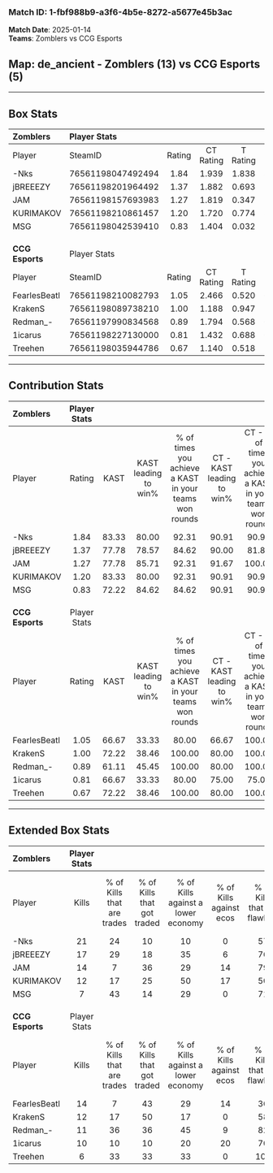 ### Match ID: 1-fbf988b9-a3f6-4b5e-8272-a5677e45b3ac  
**Match Date**: 2025-01-14  
**Teams**: Zomblers vs CCG Esports  

## **Map**: de_ancient - Zomblers (13) vs CCG Esports (5)  
---  

## Box Stats  

| **Zomblers**    | Player Stats      |        |           |          |       |       |       |         |        |      |     |
| :- | :- | :-: | :-: | :-: | :-: | :-: | :-: | :-: | :-: | :-: | :-: |
| Player          | SteamID           | Rating | CT Rating | T Rating | KAST  |  ADR  | Kills | Assists | Deaths | K/D  | HS% |
| -Nks            | 76561198047492494 |  1.84  |   1.939   |  1.838   | 83.33 | 120.9 |  21   |    3    |   8    | 2.63 | 52  |
| jBREEEZY        | 76561198201964492 |  1.37  |   1.882   |  0.693   | 77.78 | 72.1  |  17   |    3    |   11   | 1.55 | 41  |
| JAM             | 76561198157693983 |  1.27  |   1.819   |  0.347   | 77.78 | 90.5  |  14   |    6    |   12   | 1.17 | 21  |
| KURIMAKOV       | 76561198210861457 |  1.20  |   1.720   |  0.774   | 83.33 | 83.5  |  12   |    7    |   12   | 1.00 | 66  |
| MSG             | 76561198042539410 |  0.83  |   1.404   |  0.032   | 72.22 | 55.3  |   7   |    4    |   10   | 0.70 | 42  |
|                 |                   |        |           |          |       |       |       |         |        |      |     |
|                 |                   |        |           |          |       |       |       |         |        |      |     |
|                 |                   |        |           |          |       |       |       |         |        |      |     |
| **CCG Esports** | Player Stats      |        |           |          |       |       |       |         |        |      |     |
| Player          | SteamID           | Rating | CT Rating | T Rating | KAST  |  ADR  | Kills | Assists | Deaths | K/D  | HS% |
| FearlesBeatl    | 76561198210082793 |  1.05  |   2.466   |  0.520   | 66.67 | 82.2  |  14   |    2    |   15   | 0.93 | 50  |
| KrakenS         | 76561198089738210 |  1.00  |   1.188   |  0.947   | 72.22 | 73.3  |  12   |    2    |   14   | 0.86 | 41  |
| Redman_-        | 76561197990834568 |  0.89  |   1.794   |  0.568   | 61.11 | 76.4  |  11   |    4    |   14   | 0.79 | 45  |
| 1icarus         | 76561198227130000 |  0.81  |   1.432   |  0.688   | 66.67 | 66.3  |  10   |    3    |   15   | 0.67 | 70  |
| Treehen         | 76561198035944786 |  0.67  |   1.140   |  0.518   | 72.22 | 47.6  |   6   |    4    |   13   | 0.46 | 16  |
---  

## Contribution Stats  

| **Zomblers**    | Player Stats |       |                      |                                                        |                           |                                                             |                          |                                                            |
| :- | :-: | :-: | :-: | :-: | :-: | :-: | :-: | :-: |
| Player          |    Rating    | KAST  | KAST leading to win% | % of times you achieve a KAST in your teams won rounds | CT - KAST leading to win% | CT - % of times you achieve a KAST in your teams won rounds | T - KAST leading to win% | T - % of times you achieve a KAST in your teams won rounds |
| -Nks            |     1.84     | 83.33 |        80.00         |                         92.31                          |           90.91           |                            90.91                            |          50.00           |                           100.00                           |
| jBREEEZY        |     1.37     | 77.78 |        78.57         |                         84.62                          |           90.00           |                            81.82                            |          50.00           |                           100.00                           |
| JAM             |     1.27     | 77.78 |        85.71         |                         92.31                          |           91.67           |                           100.00                            |          50.00           |                           50.00                            |
| KURIMAKOV       |     1.20     | 83.33 |        80.00         |                         92.31                          |           90.91           |                            90.91                            |          50.00           |                           100.00                           |
| MSG             |     0.83     | 72.22 |        84.62         |                         84.62                          |           90.91           |                            90.91                            |          50.00           |                           50.00                            |
|                 |              |       |                      |                                                        |                           |                                                             |                          |                                                            |
|                 |              |       |                      |                                                        |                           |                                                             |                          |                                                            |
|                 |              |       |                      |                                                        |                           |                                                             |                          |                                                            |
| **CCG Esports** | Player Stats |       |                      |                                                        |                           |                                                             |                          |                                                            |
| Player          |    Rating    | KAST  | KAST leading to win% | % of times you achieve a KAST in your teams won rounds | CT - KAST leading to win% | CT - % of times you achieve a KAST in your teams won rounds | T - KAST leading to win% | T - % of times you achieve a KAST in your teams won rounds |
| FearlesBeatl    |     1.05     | 66.67 |        33.33         |                         80.00                          |           66.67           |                           100.00                            |           0.00           |                            0.00                            |
| KrakenS         |     1.00     | 72.22 |        38.46         |                         100.00                         |           80.00           |                           100.00                            |          12.50           |                           100.00                           |
| Redman_-        |     0.89     | 61.11 |        45.45         |                         100.00                         |           80.00           |                           100.00                            |          16.67           |                           100.00                           |
| 1icarus         |     0.81     | 66.67 |        33.33         |                         80.00                          |           75.00           |                            75.00                            |          12.50           |                           100.00                           |
| Treehen         |     0.67     | 72.22 |        38.46         |                         100.00                         |           80.00           |                           100.00                            |          12.50           |                           100.00                           |
---  

## Extended Box Stats  

| **Zomblers**    | Player Stats |                            |                            |                                    |                         |                              |                                 |        |                             |                                     |                          |                               |                            |
| :- | :-: | :-: | :-: | :-: | :-: | :-: | :-: | :-: | :-: | :-: | :-: | :-: | :-: |
| Player          |    Kills     | % of Kills that are trades | % of Kills that got traded | % of Kills against a lower economy | % of Kills against ecos | % of Kills that are flawless | % of Kills that are close duels | Deaths | % of Deaths that get traded | % of Deaths against a lower economy | % of Deaths against ecos | % of Deaths that are flawless | % of Deaths that are close |
| -Nks            |      21      |             24             |             10             |                 10                 |            0            |              57              |               10                |   8    |             25              |                 25                  |            0             |              63               |             0              |
| jBREEEZY        |      17      |             29             |             18             |                 35                 |            6            |              76              |                0                |   11   |             36              |                  0                  |            0             |              64               |             9              |
| JAM             |      14      |             7              |             36             |                 29                 |           14            |              79              |                0                |   12   |             17              |                 17                  |            0             |              75               |             0              |
| KURIMAKOV       |      12      |             17             |             25             |                 50                 |           17            |              50              |               17                |   12   |             58              |                  8                  |            0             |              50               |             0              |
| MSG             |      7       |             43             |             14             |                 29                 |            0            |              71              |                0                |   10   |             40              |                 20                  |            0             |              70               |             0              |
|                 |              |                            |                            |                                    |                         |                              |                                 |        |                             |                                     |                          |                               |                            |
|                 |              |                            |                            |                                    |                         |                              |                                 |        |                             |                                     |                          |                               |                            |
|                 |              |                            |                            |                                    |                         |                              |                                 |        |                             |                                     |                          |                               |                            |
| **CCG Esports** | Player Stats |                            |                            |                                    |                         |                              |                                 |        |                             |                                     |                          |                               |                            |
| Player          |    Kills     | % of Kills that are trades | % of Kills that got traded | % of Kills against a lower economy | % of Kills against ecos | % of Kills that are flawless | % of Kills that are close duels | Deaths | % of Deaths that get traded | % of Deaths against a lower economy | % of Deaths against ecos | % of Deaths that are flawless | % of Deaths that are close |
| FearlesBeatl    |      14      |             7              |             43             |                 29                 |           14            |              36              |                0                |   15   |             27              |                 20                  |            0             |              67               |             0              |
| KrakenS         |      12      |             17             |             50             |                 17                 |            0            |              58              |                8                |   14   |              7              |                 21                  |            0             |              57               |             7              |
| Redman_-        |      11      |             36             |             36             |                 45                 |            9            |              82              |                0                |   14   |             21              |                 14                  |            0             |              71               |             7              |
| 1icarus         |      10      |             10             |             10             |                 20                 |           20            |              70              |                0                |   15   |             27              |                 20                  |            0             |              67               |             13             |
| Treehen         |      6       |             33             |             33             |                 33                 |            0            |             100              |                0                |   13   |             15              |                 23                  |            0             |              69               |             0              |
